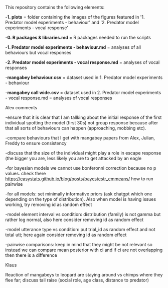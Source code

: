 This repository contains the following elements: 

-**1. plots** = folder containing the images of the figures featured in '1. Predator model experiments - behaviour' and '2. Predator model experiments - vocal response'
   
-**0. R packages & libraries.md** = R packages needed to run the scripts
   
-**1. Predator model experiments - behaviour.md** = analyses of all behaviours but vocal responses
   
-**2. Predator model experiments - vocal response.md** = analyses of vocal responses

-**mangabey behaviour.csv** = dataset used in 1. Predator model experiments - behaviour

-**mangabey call wide.csv** = dataset used in 2. Predator model experiments - vocal response.md = analyses of vocal responses


Alex comments

-ensure that it is clear that I am tallking about the initial response of the first individual spotting the model (first 30s) not group response because after that all sorts of behaviours can happen (approaching, mobbing etc). 

-compare behaviours that I get with mangabey papers from Alex, Julian, Freddy to ensure consistency

-discuss that the size of the individual might play a role in escape response (the bigger you are, less likely you are to get attacked by an eagle

-for bayesian models we cannot use bonferonni correction because no p values. check there https://easystats.github.io/blog/posts/bayestestr_emmeans/ how to run pairwise

-for all models: set minimally informative priors (ask chatgpt which one depending on the type of distribution). Also when model is having issues working, try removing id as random effect

-model element interval vs condition: distribution (family) is not gamma but rather log normal, also here consider removing id as random effect


-model utterance type vs condition: put trial_id as random effect and not total utt; here again consider removing id as random effect

-pairwise comparisons: keep in mind that they might be not relevant so instead we can compare mean posterior with ci and if ci are not overlapping then there is a difference


Klaus 

Reaction of mangabeys to leopard are staying around vs chimps where they flee far; discuss tail raise (social role, age class, distance to predator)
